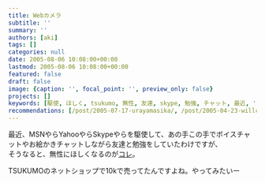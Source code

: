 ```yaml
---
title: Webカメラ
subtitle: ''
summary: ''
authors: [aki]
tags: []
categories: null
date: 2005-08-06 10:08:00+00:00
lastmod: 2005-08-06 10:08:00+00:00
featured: false
draft: false
image: {caption: '', focal_point: '', preview_only: false}
projects: []
keywords: [駆使, ほしく, tsukumo, 無性, 友達, skype, 勉強, チャット, 最近, '10']
recommendations: [/post/2005-07-17-urayamasika/, /post/2005-04-23-willcom/, /post/2005-05-19-vhsnei-zang-dvdpureya/]
---
```

最近、MSNやらYahooやらSkypeやらを駆使して、あの手この手でボイスチャットやお絵かきチャットしながら友達と勉強をしていたわけですが、  
そうなると、無性にほしくなるのが[コレ](http://www.logicool.co.jp/index.cfm/products/details/JP/JA,CRID=4,CONTENTID=7172)。  
  
TSUKUMOのネットショップで10kで売ってたんですよね。やってみたいー


